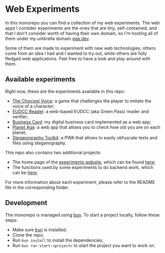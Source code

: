 # Web Experiments

In this monorepo you can find a collection of my web experiments.
The web apps I consider experiments are the ones that are tiny, self-contained,
and that I don't consider worth of having their own domain, so I'm hosting
all of them under my umbrella domain [gga.dev](https://gga.dev).

Some of them are made to experiment with new web technologies, others come
from an idea I had and I wanted to try out, while others are fully fledged
web applications. Feel free to have a look and play around with them.

## Available experiments

Right now, these are the experiments available in this repo:

- [The Choicest Voice](https://github.com/Dabolus/web-experiments/tree/main/src/experiments/choicest-voice):
  a game that challenges the player to imitate the voice of a character;
- [EUDCC Reader](https://github.com/Dabolus/web-experiments/tree/main/src/experiments/eudcc-reader):
  a web-based EUDCC (aka Green Pass) reader and verifier;
- [Business Card](https://github.com/Dabolus/web-experiments/tree/main/src/experiments/me):
  my digital business card implemented as a web app;
- [Planet Age](https://github.com/Dabolus/web-experiments/tree/main/src/experiments/planet-age):
  a web app that allows you to check how old you are on each planet;
- [Steganography Toolkit](https://github.com/Dabolus/web-experiments/tree/main/src/experiments/steganography-toolkit):
  a PWA that allows to easily obfuscate texts and files using steganography.

This repo also contains two additional projects:

- The home page of the [experiments website](https://gga.dev), which can be
  found [here](https://github.com/Dabolus/web-experiments/tree/main/src/home);
- The functions used by some experiments to do backend work, which can be
  [here](https://github.com/Dabolus/web-experiments/tree/main/src/function).

For more information about each experiment, please refer to the README file in
the corresponding folder.

## Development

The monorepo is managed using [bun](https://bun.sh/). To start a project
locally, follow these steps:

- Make sure [bun](https://bun.sh/) is installed;
- Clone the repo;
- Run `bun install` to install the dependencies;
- Run `bun run start:<project>` to start the project you want to work on.
